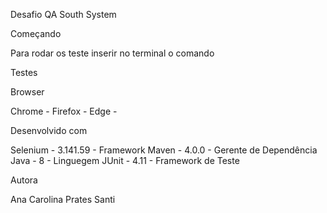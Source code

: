 Desafio QA South System

Começando

Para rodar os teste inserir no terminal o comando 

Testes


Browser 

Chrome - 
Firefox - 
Edge - 

Desenvolvido  com

Selenium - 3.141.59 - Framework
Maven - 4.0.0 - Gerente de Dependência
Java - 8 - Linguegem
JUnit - 4.11 - Framework de Teste

Autora

Ana Carolina Prates Santi

